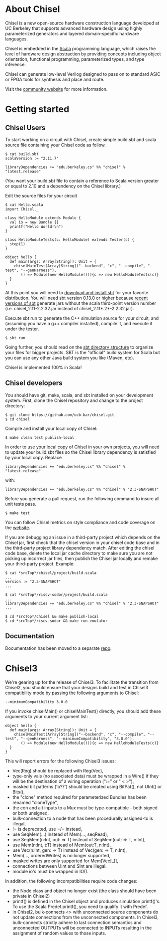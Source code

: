 About Chisel
============

Chisel is a new open-source hardware construction language developed
at UC Berkeley that supports advanced hardware design using highly
parameterized generators and layered domain-specific hardware languages.

Chisel is embedded in the [Scala](http://www.scala-lang.org/) programming
language, which raises the level of hardware design abstraction by providing
concepts including object orientation, functional programming, parameterized
types, and type inference.

Chisel can generate low-level Verilog designed to pass on to standard ASIC or FPGA tools
for synthesis and place and route.

Visit the [community website](http://chisel.eecs.berkeley.edu/) for more
information.

Getting started
===============

Chisel Users
------------

To start working on a circuit with Chisel, create simple build.sbt
and scala source file containing your Chisel code as follow.

    $ cat build.sbt
    scalaVersion := "2.11.7"

    libraryDependencies += "edu.berkeley.cs" %% "chisel" % "latest.release"

(You want your build.sbt file to contain a reference to Scala version greater
or equal to 2.10 and a dependency on the Chisel library.)

Edit the source files for your circuit

    $ cat Hello.scala
    import Chisel._

    class HelloModule extends Module {
      val io = new Bundle {}
      printf("Hello World!\n")
    }

    class HelloModuleTests(c: HelloModule) extends Tester(c) {
      step(1)
    }

    object hello {
      def main(args: Array[String]): Unit = {
        chiselMainTest(Array[String]("--backend", "c", "--compile", "--test", "--genHarness"),
           () => Module(new HelloModule())){c => new HelloModuleTests(c)}
      }
    }

At this point you will need to [download and install sbt](http://www.scala-sbt.org/release/docs/Getting-Started/Setup.html#installing-sbt)
for your favorite distribution. You will need sbt version 0.13.0 or higher
because [recent versions of sbt](http://www.scala-sbt.org/0.13.0/docs/Community/Changes.html)
generate jars without the scala third-point version number
(i.e. chisel_2.11-2.2.32.jar instead of chisel_2.11*.2*-2.2.32.jar).

Execute sbt run to generate the C++ simulation source for your circuit, and (assuming you have a g++ compiler installed), compile it, and execute it under the tester.

    $ sbt run


Going further, you should read on the [sbt directory structure](http://www.scala-sbt.org/release/docs/Getting-Started/Directories.html)
to organize your files for bigger projects. SBT is the &quot;official&quot;
build system for Scala but you can use any other Java build system you
like (Maven, etc).

Chisel is implemented 100% in Scala!


Chisel developers
-----------------

You should have git, make, scala, and sbt installed on your
development system. First, clone the Chisel repository and change to
the project directory:

    $ git clone https://github.com/ucb-bar/chisel.git
    $ cd chisel

Compile and install your local copy of Chisel:

    $ make clean test publish-local

In order to use your local copy of Chisel in your own projects, you
will need to update your build.sbt files so the Chisel library
dependency is satisfied by your local copy. Replace

    libraryDependencies += "edu.berkeley.cs" %% "chisel" % "latest.release"

with:

    libraryDependencies += "edu.berkeley.cs" %% "chisel" % "2.3-SNAPSHOT"

Before you generate a pull request, run the following command
to insure all unit tests pass.

    $ make test

You can follow Chisel metrics on style compliance and code coverage
on the [website](https://chisel.eecs.berkeley.edu/unit_test_trends.html).

If you are debugging an issue in a third-party project which depends
on the Chisel jar, first check that the chisel version in your chisel
code base and in the third-party project library dependency match.
After editing the chisel code base, delete the local jar cache directory
to make sure you are not picking up incorrect jar files, then publish
the Chisel jar locally and remake your third-party project. Example:

    $ cat *srcTop*/chisel/project/build.scala
    ...
    version := "2.3-SNAPSHOT"
    ...

    $ cat *srcTop*/riscv-sodor/project/build.scala
    ...
    libraryDependencies += "edu.berkeley.cs" %% "chisel" % "2.3-SNAPSHOT"
    ...

    $ cd *srcTop*/chisel && make publish-local
    $ cd *srcTop*/riscv-sodor && make run-emulator


Documentation
-------------

Documentation has been moved to a separate [repo](https://github.com/ucb-bar/chisel-doc).


Chisel3
=======

We're gearing up for the release of Chisel3. To facilitate the
transition from Chisel2, you should ensure that your designs build and
test in Chisel3 compatibility mode by passing the following arguments
to Chisel:

    --minimumCompatibility 3.0.0

If you invoke chiselMain() or chiselMainTest() directly, you should
add these arguments to your current argument list:

    object hello {
      def main(args: Array[String]): Unit = {
        chiselMainTest(Array[String]("--backend", "c", "--compile", "--test", "--genHarness", "--minimumCompatibility", "3.0.0"),
           () => Module(new HelloModule())){c => new HelloModuleTests(c)}
      }
    }

This will report errors for the following Chisel3 issues:

 * Vec(Reg) should be replaced with Reg(Vec),
 * type-only vals (no associated data) must be wrapped in a Wire() if they will be the destination of a wiring operation (":=" or " < >"),
 * masked bit patterns ('b??') should be created using BitPat(), not UInt() or Bits(),
 * the "clone" method required for parameterized Bundles has been renamed "cloneType",
 * the con and alt inputs to a Mux must be type-compatible - both signed or both unsigned,
 * bulk-connection to a node that has been procedurally assigned-to is illegal,
 * != is deprecated, use =/= instead,
 * use SeqMem(...) instead of Mem(..., seqRead),
 * use SeqMem(n:Int, out: => T) instead of SeqMem(out: => T, n:Int),
 * use Mem(n:Int, t:T) instead of Mem(out:T, n:Int),
 * use Vec(n:Int, gen: => T) instead of Vec(gen: => T, n:Int),
 * Mem(..., orderedWrites) is no longer supported,
 * masked writes are only supported for Mem[Vec[_]],
 * connections between UInt and SInt are illegal.
 * module io's must be wrapped in IO().

In addition, the following incompatibilities require code changes:

 * the Node class and object no longer exist (the class should have been private in Chisel2)
 * printf() is defined in the Chisel object and produces simulation printf()'s. To use the Scala Predef.printf(), you need to qualify it with Predef.
 * in Chisel2, bulk-connects <> with unconnected source components do not update connections from the unconnected components. In Chisel3, bulk-connects strictly adhere to last connection semantics and unconnected OUTPUTs will be connected to INPUTs resulting in the assignment of random values to those inputs.
